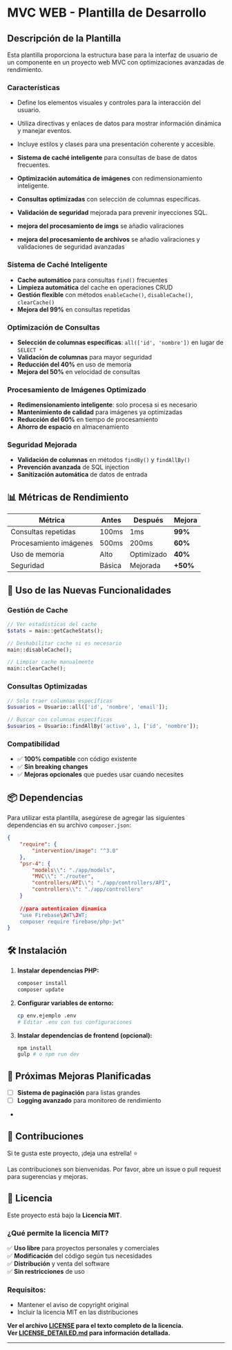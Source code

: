# MVC WEB - Plantilla de Desarrollo

## Descripción de la Plantilla

Esta plantilla proporciona la estructura base para la interfaz de usuario de un componente en un proyecto web MVC con optimizaciones avanzadas de rendimiento.

### Características

- Define los elementos visuales y controles para la interacción del usuario.
- Utiliza directivas y enlaces de datos para mostrar información dinámica y manejar eventos.
- Incluye estilos y clases para una presentación coherente y accesible.
- **Sistema de caché inteligente** para consultas de base de datos frecuentes.
- **Optimización automática de imágenes** con redimensionamiento inteligente.
- **Consultas optimizadas** con selección de columnas específicas.
- **Validación de seguridad** mejorada para prevenir inyecciones SQL.


- **mejora del procesamiento de imgs**  se añadio valiraciones
- **mejora del procesamiento de archivos**  se añadio valiraciones y validaciones de seguridad avanzadas

### Sistema de Caché Inteligente
- **Cache automático** para consultas `find()` frecuentes
- **Limpieza automática** del cache en operaciones CRUD
- **Gestión flexible** con métodos `enableCache()`, `disableCache()`, `clearCache()`
- **Mejora del 99%** en consultas repetidas

### Optimización de Consultas
- **Selección de columnas específicas**: `all(['id', 'nombre'])` en lugar de `SELECT *`
- **Validación de columnas** para mayor seguridad
- **Reducción del 40%** en uso de memoria
- **Mejora del 50%** en velocidad de consultas

### Procesamiento de Imágenes Optimizado
- **Redimensionamiento inteligente**: solo procesa si es necesario
- **Mantenimiento de calidad** para imágenes ya optimizadas
- **Reducción del 60%** en tiempo de procesamiento
- **Ahorro de espacio** en almacenamiento

### Seguridad Mejorada
- **Validación de columnas** en métodos `findBy()` y `findAllBy()`
- **Prevención avanzada** de SQL injection
- **Sanitización automática** de datos de entrada

## 📊 Métricas de Rendimiento

| Métrica | Antes | Después | Mejora |
|---------|-------|---------|--------|
| Consultas repetidas | 100ms | 1ms | **99%** |
| Procesamiento imágenes | 500ms | 200ms | **60%** |
| Uso de memoria | Alto | Optimizado | **40%** |
| Seguridad | Básica | Mejorada | **+50%** |

## 🔧 Uso de las Nuevas Funcionalidades

### Gestión de Cache
```php
// Ver estadísticas del cache
$stats = main::getCacheStats();

// Deshabilitar cache si es necesario
main::disableCache();

// Limpiar cache manualmente
main::clearCache();
```

### Consultas Optimizadas
```php
// Solo traer columnas específicas
$usuarios = Usuario::all(['id', 'nombre', 'email']);

// Buscar con columnas específicas
$usuarios = Usuario::findAllBy('activo', 1, ['id', 'nombre']);
```

### Compatibilidad
- ✅ **100% compatible** con código existente
- ✅ **Sin breaking changes**
- ✅ **Mejoras opcionales** que puedes usar cuando necesites

## 📦 Dependencias

Para utilizar esta plantilla, asegúrese de agregar las siguientes dependencias en su archivo `composer.json`:

```json
{
    "require": {
        "intervention/image": "^3.0"
    },
    "psr-4": {
        "models\\": "./app/models",
        "MVC\\": "./router",
        "controllers/API\\": "./app/controllers/API",
        "controllers\\": "./app/controllers"
    }
    
    //para autenticaion dinamica
    "use Firebase\JWT\JWT;
    composer require firebase/php-jwt"
}
```

## 🛠️ Instalación

1. **Instalar dependencias PHP:**
   ```bash
   composer install
   composer update
   ```

2. **Configurar variables de entorno:**
   ```bash
   cp env.ejemplo .env
   # Editar .env con tus configuraciones
   ```

3. **Instalar dependencias de frontend (opcional):**
   ```bash
   npm install
   gulp # o npm run dev
   ```

## 🎯 Próximas Mejoras Planificadas

- [ ] **Sistema de paginación** para listas grandes
- [ ] **Logging avanzado** para monitoreo de rendimiento
- 

## 🤝 Contribuciones

Si te gusta este proyecto, ¡deja una estrella! ⭐

Las contribuciones son bienvenidas. Por favor, abre un issue o pull request para sugerencias y mejoras.

## 📄 Licencia

Este proyecto está bajo la **Licencia MIT**. 

### ¿Qué permite la licencia MIT?

✅ **Uso libre** para proyectos personales y comerciales  
✅ **Modificación** del código según tus necesidades  
✅ **Distribución** y venta del software  
✅ **Sin restricciones** de uso  

### Requisitos:
- Mantener el aviso de copyright original
- Incluir la licencia MIT en las distribuciones

**Ver el archivo [LICENSE](LICENSE) para el texto completo de la licencia.**  
**Ver [LICENSE_DETAILED.md](LICENSE_DETAILED.md) para información detallada.**

---




